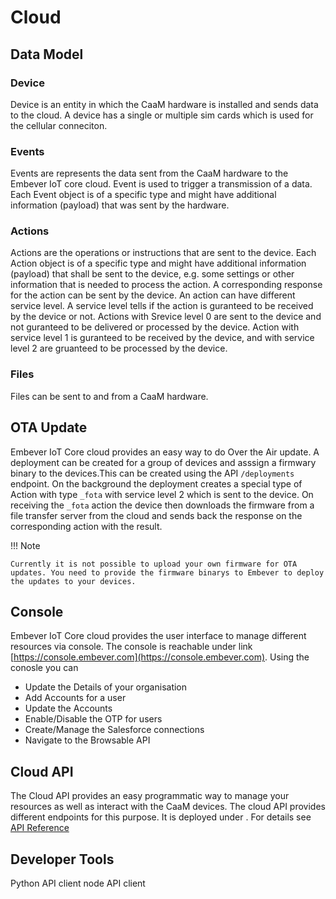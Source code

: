 # Cloud

## Data Model

### Device

Device is an entity in which the CaaM hardware is installed and sends data to the cloud. A device has a single or multiple sim cards which is used for the cellular conneciton.

### Events
Events are represents the data sent from the CaaM hardware to the Embever IoT core cloud. Event is used to trigger a transmission of a data. Each Event object is of a specific type and might have additional information (payload) that was sent by the hardware.

### Actions
Actions are the operations or instructions that are sent to the device. Each Action object is of a specific type and might have additional information (payload) that shall be sent to the device, e.g. some settings or other information that is needed to process the action. A corresponding response for the action can be sent by the device. 
An action can have different service level. A service level tells if the action is guranteed to be received by the device or not. Actions with Srevice level 0 are sent to the device and not guranteed to be delivered or processed by the device. Action with service level 1 is guranteed to be received by the device, and with service level 2 are gruanteed to be processed by the device.


### Files
Files can be sent to and from a CaaM hardware. 
<!-- specific actions
predefined paylods
fota updates -->


## OTA Update
<!-- Do we give a name to the cloud CaaM cloud/ Embever IoT Core Cloud -->
Embever IoT Core cloud provides an easy way to do Over the Air update. A deployment can be created for a group of devices and asssign a firmwary binary to the devices.This can be created using the API `/deployments` endpoint.
On the background the deployment creates a special type of Action with type `_fota` with service level 2 which is sent to the device. On receiving the `_fota` action the device then downloads the firmware from a file transfer server from the cloud and sends back the response on the corresponding action with the result.

!!! Note

    Currently it is not possible to upload your own firmware for OTA updates. You need to provide the firmware binarys to Embever to deploy the updates to your devices.

## Console
Embever IoT Core cloud provides the user interface to manage different resources via console. The console is reachable under link [https://console.embever.com](https://console.embever.com). Using the conosle you can

- Update the Details of your organisation
- Add Accounts for a user
- Update the Accounts
- Enable/Disable the OTP for users
- Create/Manage the Salesforce connections
- Navigate to the Browsable API

## Cloud API
The Cloud API provides an easy programmatic way to manage your resources as well as interact with the CaaM devices. The cloud API provides different endpoints for this purpose.
It is deployed under [](https://api.embever.com/). For details see [API Reference](/cloud/api)

## Developer Tools
Python API client
node API client
